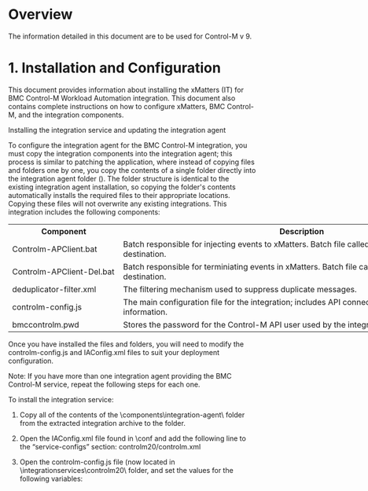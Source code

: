 # Overview

The information detailed in this document are to be used for Control-M v 9. 

# 1. Installation and Configuration

This document provides information about installing the xMatters (IT) for BMC Control-M Workload Automation integration. This document also contains complete instructions on how to configure xMatters, BMC Control-M, and the integration components.

Installing the integration service and updating the integration agent

To configure the integration agent for the BMC Control-M integration, you must copy the integration components into the integration agent; this process is similar to patching the application, where instead of copying files and folders one by one, you copy the contents of a single folder directly into the integration agent folder (<IAHOME>). The folder structure is identical to the existing integration agent installation, so copying the folder's contents automatically installs the required files to their appropriate locations. Copying these files will not overwrite any existing integrations. This integration includes the following components:

<table style="undefined;table-layout: fixed; width: 969px">
<colgroup>
<col style="width: 225.75px">
<col style="width: 742.75px">
</colgroup>
  <tr>
    <th>Component</th>
    <th>Description</th>
  </tr>
  <tr>
    <td>Controlm-APClient.bat</td>
    <td>Batch responsible for injecting events to xMatters. Batch file called by Control-M SHOUT destination.</td>
  </tr>
  <tr>
    <td>Controlm-APClient-Del.bat</td>
    <td>Batch responsible for terminiating events in xMatters. Batch file called by Control-M SHOUT destination.</td>
  </tr>
  <tr>
    <td>deduplicator-filter.xml</td>
    <td>The filtering mechanism used to suppress duplicate messages.</td>
  </tr>
  <tr>
    <td>controlm-config.js</td>
    <td>The main configuration file for the integration; includes API connection information and user information.</td>
  </tr>
  <tr>
    <td>bmccontrolm.pwd</td>
    <td>Stores the password for the Control-M API user used by the integration service.</td>
  </tr>
</table>


Once you have installed the files and folders, you will need to modify the controlm-config.js and IAConfig.xml files to suit your deployment configuration.

Note: If you have more than one integration agent providing the BMC Control-M service, repeat the following steps for each one.

To install the integration service:

1. Copy all of the contents of the \components\integration-agent\ folder from the extracted integration archive to the <IAHOME> folder.

2. Open the IAConfig.xml file found in <IAHOME>\conf and add the following line to the “service-configs” section: <path>controlm20/controlm.xml</path>

3. Open the controlm-config.js file (now located in <IAHOME>\integrationservices\controlm20\ folder, and set the values for the following variables:
